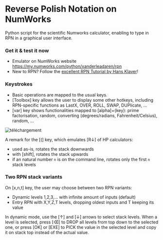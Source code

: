 # Reverse Polish Notation on NumWorks

Python script for the scientific Numworks calculator, enabling to type in RPN in a graphical user interface.

### Get it & test it now
- Emulator on NumWorks website https://my.numworks.com/python/xanderleadaren/rpn
- New to RPN? Follow the [excellent RPN Tutorial by Hans Klaver](https://hansklav.home.xs4all.nl/rpn/index.html)!

### Keystrokes
- Basic operations are mapped to the usual keys.
- [Toolbox] key allows the user to display some other hotkeys, including RPN-specific functions as LastX, OVER, ROLL, SWAP, DUPlicate, …
- [var] key shows functionalities mapped to [alpha]+{key}: prime factorisation, random, converting (degrees/radians, Fahrenheit/Celsius), random, …

![téléchargement](https://github.com/user-attachments/assets/c633782f-a30b-4241-a8d5-fd019da3d049)


A remark for the [(] key, which emulates [R↓] of HP calculators:

- used as-is, rotates the stack downwards
- with [shift], rotates the stack upwards
- if an natural number `n` is on the command line, rotates only the first `n` stack levels

### Two RPN stack variants
On [x,n,t] key, the user may choose between two RPN variants:
- Dynamic levels 1,2,3,… with infinite amount of inputs (default)
- Entry RPN with X,Y,Z,T levels, dropping oldest inputs and T keeping its value

In dynamic mode, use the [↑] and [↓] arrows to select stack levels. When a level is selected, press [⌫] to DROP all levels from top down to the selected one, or press [OK] or [EXE] to PICK the value in the selected level and copy it on stack top instead of the actual value.
